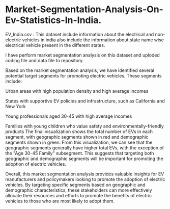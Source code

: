# Market-Segmentation-Analysis-On-Ev-Statistics-In-India.

EV_India.csv : This dataset include information about the electrical and non-electric
vehicles in india also include the information about state name wise electrical vehicle
present in the different states.

I have perform market segmentation analysis on this dataset and uploded coding file and data file to repository.

Based on the market segmentation analysis, we have identified several potential target segments for promoting electric vehicles. These segments include:

Urban areas with high population density and high average incomes

States with supportive EV policies and infrastructure, such as California and New York

Young professionals aged 30-45 with high average incomes

Families with young children who value safety and environmentally-friendly products
The final visualization shows the total number of EVs in each segment, with geographic segments shown in red and demographic segments shown in green. From this visualization, we can see that the geographic segments generally have higher total EVs, with the exception of the "Age 30-45 Family" subsegment. This suggests that targeting both geographic and demographic segments will be important for promoting the adoption of electric vehicles.

Overall, this market segmentation analysis provides valuable insights for EV manufacturers and policymakers looking to promote the adoption of electric vehicles. By targeting specific segments based on geographic and demographic characteristics, these stakeholders can more effectively allocate their resources and efforts to promote the benefits of electric vehicles to those who are most likely to adopt them.
